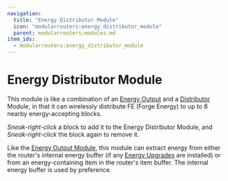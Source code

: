 ```yaml
---
navigation:
  title: "Energy Distributor Module"
  icon: "modularrouters:energy_distributor_module"
  parent: modularrouters:modules.md
item_ids:
  - modularrouters:energy_distributor_module
---
```


# Energy Distributor Module

This module is like a combination of an [Energy Output](./energy_output.md) and a [Distributor](./distributor.md) Module, in that it can wirelessly distribute FE (Forge Energy) to up to 8 nearby energy-accepting blocks.

*Sneak-right-click* a block to add it to the Energy Distributor Module, and *Sneak-right-click* the block again to remove it.

Like the [Energy Output Module](./energy_output.md), this module can extract energy from either the router's internal energy buffer (if any [Energy Upgrades](../upgrades/energy.md) are installed) or from an energy-containing item in the router's item buffer. The internal energy buffer is used by preference.



<Recipe id="modularrouters:energy_distributor_module" />

